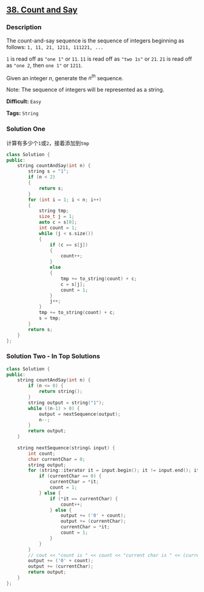 ## [38. Count and Say](https://leetcode.com/problems/count-and-say/#/description)

### Description

The count-and-say sequence is the sequence of integers beginning as follows:
`1, 11, 21, 1211, 111221, ...`

`1` is read off as `"one 1"` or `11`.
`11` is read off as `"two 1s"` or `21`.
`21` is read off as `"one 2`, then `one 1"` or `1211`.

Given an integer *n*, generate the $n^{th}$ sequence.

Note: The sequence of integers will be represented as a string.



**Difficult:** `Easy`

**Tags:** `String`



### Solution One

计算有多少个`1`或`2`，接着添加到`tmp`

```c++
class Solution {
public:
	string countAndSay(int n) {
		string s = "1";
		if (n < 2)
		{
			return s;
		}
		for (int i = 1; i < n; i++)
		{
			string tmp;
			size_t j = 1;
			auto c = s[0];
			int count = 1;
			while (j < s.size())
			{
				if (c == s[j])
				{
					count++;
				}
				else
				{
					tmp += to_string(count) + c;
					c = s[j];
					count = 1;
				}
				j++;
			}
			tmp += to_string(count) + c;
			s = tmp;
		}
		return s;
	}
};
```



### Solution Two - In Top Solutions

```c++
class Solution {
public:
    string countAndSay(int n) {
        if (n <= 0) {
            return string();
        }
        string output = string("1");
        while ((n-1) > 0) {
            output = nextSequence(output);
            n--;
        }
        return output;
    }
    
    string nextSequence(string& input) {
        int count;
        char currentChar = 0;
        string output;
        for (string::iterator it = input.begin(); it != input.end(); it++) {
            if (currentChar == 0) {
                currentChar = *it;
                count = 1;
            } else {
                if (*it == currentChar) {
                    count++;
                } else {
                    output += ('0' + count);
                    output += (currentChar);
                    currentChar = *it;
                    count = 1;
                }
            }
        }
        // cout << "count is " << count << "current char is " << (currentChar - '0');
        output += ('0' + count);
        output += (currentChar);
        return output;
    }
};
```



